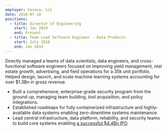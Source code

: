 ```yaml
---
employer: Vacasa, LLC
date: 2018-07-18
positions:
  - title: Director of Engineering
    start: Jan 2019
    end: Present
  - title: Team Lead Software Engineer - Data Products
    start: July 2018
    end: Jan 2019
---
```

Directly managed a teams of data scientists, data engineers, and cross-functional software engineers focused on improving yield management, real estate growth, advertising, and field operations for a 35k unit portfolio. Helped design, launch, and scale machine learning systems accounting for over $1.3Bn in gross revenue.

- Built a comprehensive, enterprise-grade security program from the ground up, managing team building, tool acquisition, and policy integrations. 
- Established roadmaps for fully containerized infrastructure and highly-available data systems enabling zero-downtime systems maintenance.
- Lead central infrastructure, data platform, reliability, and security teams to build core systems enabling [a successful $4.4Bn IPO](https://www.opb.org/article/2021/12/07/vacasa-ipo-price-portland-oregon-based-companies-vacation-rentals-stock-market/).
